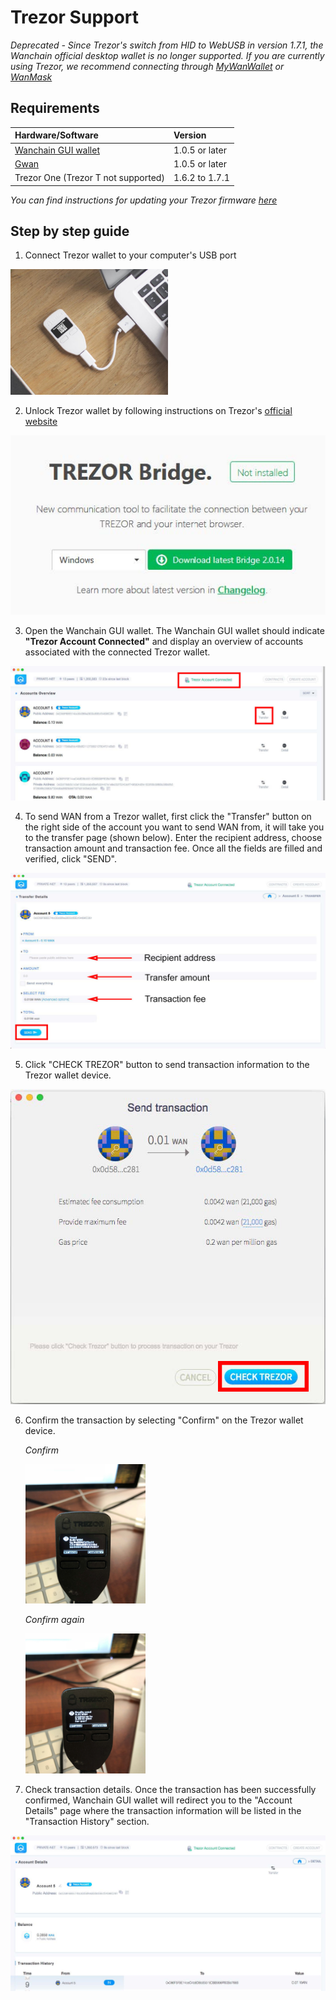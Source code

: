 
# Trezor Support
*Deprecated - Since Trezor's switch from HID to WebUSB in version 1.7.1, the Wanchain official desktop wallet is no longer supported. If you are currently using Trezor, we recommend connecting through [MyWanWallet](https://mywanwallet.nl/) or [WanMask](https://wanmask.io/)*
## Requirements
|**Hardware/Software**</span>|**Version**</span>|
|:---|:---| 
| [Wanchain GUI wallet](https://wanchain.org/products) | 1.0.5 or later  |
| [Gwan](https://github.com/wanchain/go-wanchain) |   1.0.5 or later|  
| Trezor One (Trezor T not supported) |   1.6.2 to 1.7.1|  

*You can find instructions for updating your Trezor firmware [here](https://wiki.trezor.io/index.php?title=User_manual:Updating_your_Trezor%27s_firmware&ModelType=1)*

## Step by step guide

1. Connect Trezor wallet to your computer's USB port  

  <img src="_media/trezor1.jpg" width="50%" height="50%"/>

2. Unlock Trezor wallet by following instructions on Trezor's [official website](https://wallet.trezor.io)  

  ![](_media/trezor2.jpg)

3. Open the Wanchain GUI wallet. The Wanchain GUI wallet should indicate **"Trezor Account Connected"** and display an overview of accounts associated with the connected Trezor wallet.  

  ![](_media/trezor3.jpg)

4. To send WAN from a Trezor wallet, first click the "Transfer" button on the right side of the account you want to send WAN from, it will take you to the transfer page (shown below). Enter the recipient address, choose transaction amount and transaction fee. Once all the fields are filled and verified, click "SEND".  

  ![](_media/trezor4.jpg)

5. Click "CHECK TREZOR" button to send transaction information to the Trezor wallet device.  

  ![](_media/trezor5.jpg)

6. Confirm the transaction by selecting "Confirm" on the Trezor wallet device.

    *Confirm*

    <img src="_media/trezor6.jpg" width="40%" height="40%"/>

    *Confirm again*

    <img src="_media/trezor7.jpg" width="40%" height="40%"/>

7. Check transaction details. Once the transaction has been successfully confirmed, Wanchain GUI wallet will redirect you to the "Account Details" page where the transaction information will be listed in the "Transaction History" section.

  ![](_media/trezor8.jpg)

